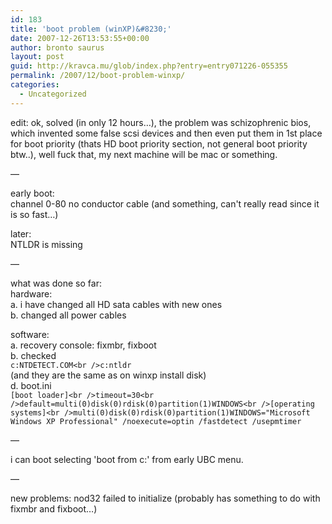 ```yaml
---
id: 183
title: 'boot problem (winXP)&#8230;'
date: 2007-12-26T13:53:55+00:00
author: bronto saurus
layout: post
guid: http://kravca.mu/glob/index.php?entry=entry071226-055355
permalink: /2007/12/boot-problem-winxp/
categories:
  - Uncategorized
---
```

edit: ok, solved (in only 12 hours&#8230;), the problem was schizophrenic bios, which invented some false scsi devices and then even put them in 1st place for boot priority (thats HD boot priority section, not general boot priority btw..), well fuck that, my next machine will be mac or something. 

&#8212;

early boot:  
channel 0-80 no conductor cable (and something, can't really read since it is so fast&#8230;)

later:  
NTLDR is missing

&#8212;

what was done so far:  
hardware:   
a. i have changed all HD sata cables with new ones  
b. changed all power cables

software:  
a. recovery console: fixmbr, fixboot  
b. checked  
`c:NTDETECT.COM<br />c:ntldr`  
(and they are the same as on winxp install disk)  
d. boot.ini   
`[boot loader]<br />timeout=30<br />default=multi(0)disk(0)rdisk(0)partition(1)WINDOWS<br />[operating systems]<br />multi(0)disk(0)rdisk(0)partition(1)WINDOWS="Microsoft Windows XP Professional" /noexecute=optin /fastdetect /usepmtimer`

&#8212;

i can boot selecting 'boot from c:' from early UBC menu.

&#8212;

new problems: nod32 failed to initialize (probably has something to do with fixmbr and fixboot&#8230;)